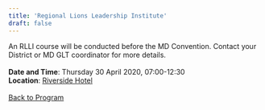 ```yaml
---
title: 'Regional Lions Leadership Institute'
draft: false
---
```


An RLLI course will be conducted before the MD Convention. Contact your District or MD GLT coordinator for more details.
\
\
**Date and Time**: Thursday 30 April 2020, 07:00-12:30 \
**Location**: [Riverside Hotel](/venue)
\
\
[Back to Program](/program)
